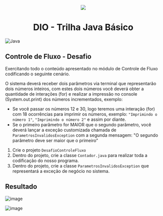
<p align=center>
  <img src="https://github.com/YannMartins/IniciandoJava/assets/102706324/ff0541b7-49e4-4394-a761-85ba028d79b5">
  <h1 align=center>DIO - Trilha Java Básico</h1>
</p>

![Java](https://img.shields.io/badge/java-%23ED8B00.svg?style=for-the-badge&logo=openjdk&logoColor=white)

## Controle de Fluxo - Desafio

Exercitando todo o conteúdo apresentado no módulo de Controle de Fluxo codificando o seguinte cenário.

O sistema deverá receber dois parâmetros via terminal que representarão dois números inteiros, com estes dois números você deverá obter a quantidade de interações (for) e realizar a impressão no console (System.out.print) dos números incrementados, exemplo:

* Se você passar os números 12 e 30, logo teremos uma interação (for) com 18 ocorrências para imprimir os números, exemplo: `"Imprimindo o número 1"`, `"Imprimindo o número 2"` e assim por diante.
* Se o primeiro parâmetro for MAIOR que o segundo parâmetro, você deverá lançar a exceção customizada chamada de `ParametrosInvalidosException` com a segunda mensagem: "O segundo parâmetro deve ser maior que o primeiro"   


1. Crie o projeto `DesafioControleFluxo`
2. Dentro do projeto, crie a classe `Contador.java` para realizar toda a codificação do nosso programa.
3. Dentro do projeto, crie a classe `ParametrosInvalidosException` que representará a exceção de negócio no sistema. 

## Resultado

![image](https://github.com/YannMartins/IniciandoJava/assets/102706324/844712fc-d1d5-4d09-a675-36a7c0a93162)

![image](https://github.com/YannMartins/IniciandoJava/assets/102706324/a14d0457-7cef-4d84-a6c8-e2ddc63e4cf2)

